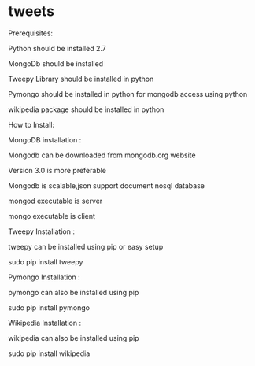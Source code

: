 # tweets

Prerequisites:

Python should be installed 2.7

MongoDb should be installed 

Tweepy Library should be installed in python

Pymongo should be installed in python for mongodb access using python

wikipedia package should be installed in python

How to Install:

MongoDB installation :

Mongodb can be downloaded from mongodb.org website

Version 3.0 is more preferable 

Mongodb is scalable,json support document nosql database

mongod executable is server 

mongo executable is client 

Tweepy Installation :

tweepy can be installed using pip or easy setup

sudo pip install tweepy

Pymongo Installation :

pymongo can also be installed using pip

sudo pip install pymongo

Wikipedia Installation :

wikipedia can also be installed using pip

sudo pip install wikipedia







